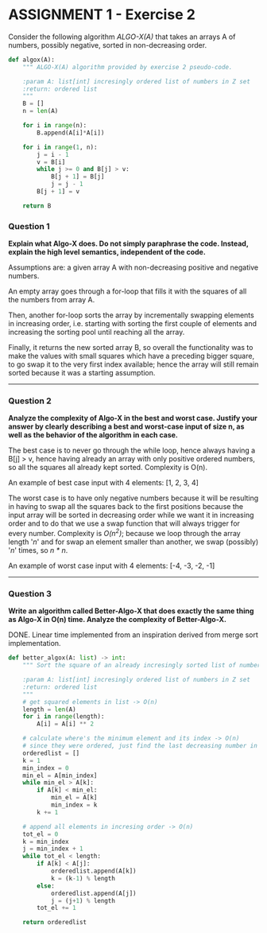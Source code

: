 #  ASSIGNMENT 1 - Exercise 2 

Consider the following algorithm _ALGO-X(A)_ that takes an arrays A of numbers, possibly negative, sorted in non-decreasing order.

```python
def algox(A):
    """ ALGO-X(A) algorithm provided by exercise 2 pseudo-code.

    :param A: list[int] incresingly ordered list of numbers in Z set
    :return: ordered list
    """
    B = []
    n = len(A)

    for i in range(n):
        B.append(A[i]*A[i])

    for i in range(1, n):
        j = i - 1
        v = B[i]
        while j >= 0 and B[j] > v:
            B[j + 1] = B[j]
            j = j - 1
        B[j + 1] = v

    return B
```

### Question 1

__Explain what Algo-X does. Do not simply paraphrase the code. Instead, explain the high level semantics, independent of the code.__

Assumptions are: a given array A with non-decreasing positive and negative numbers. 

An empty array goes through a for-loop that fills it with the squares of all the numbers from array A.

Then, another for-loop sorts the array by incrementally swapping elements in increasing order, i.e. starting with sorting the first couple of elements and increasing the sorting pool until reaching all the array.

Finally, it returns the new sorted array B, so overall the functionality was to make the values with small squares which have a preceding bigger square, to go swap it to the very first index available; hence the array will still remain sorted because it was a starting assumption. 

---

### Question 2 

__Analyze the complexity of Algo-X in the best and worst case. Justify your answer by clearly describing a best and worst-case input of size n, as well as the behavior of the algorithm in each case.__

The best case is to never go through the while loop, hence always having a B[j] > v, hence having already an array with only positive ordered numbers, so all the squares all already kept sorted. Complexity is O(n).

An example of best case input with 4 elements: [1, 2, 3, 4]

The worst case is to have only negative numbers because it will be resulting in having to swap all the squares back to the first positions because the input array will be sorted in decreasing order while we want it in increasing order and to do that we use a swap function that will always trigger for every number. Complexity is _O(n<sup>2</sup>)_; because we loop through the array length '_n_' and for swap an element smaller than another, we swap (possibly) '_n_' times, so _n * n_.

An example of worst case input with 4 elements: [-4, -3, -2, -1]

---

### Question 3

__Write an algorithm called Better-Algo-X that does exactly the same thing as Algo-X in O(n) time. Analyze the complexity of Better-Algo-X.__

DONE. Linear time implemented from an inspiration derived from merge sort implementation.

```python
def better_algox(A: list) -> int:
    """ Sort the square of an already incresingly sorted list of numbers in Z

    :param A: list[int] incresingly ordered list of numbers in Z set
    :return: ordered list
    """
    # get squared elements in list -> O(n)
    length = len(A)
    for i in range(length):
        A[i] = A[i] ** 2

    # calculate where's the minimum element and its index -> O(n)
    # since they were ordered, just find the last decreasing number in the sequence
    orderedlist = []
    k = 1
    min_index = 0
    min_el = A[min_index]
    while min_el > A[k]:
        if A[k] < min_el:
            min_el = A[k]
            min_index = k
        k += 1

    # append all elements in incresing order -> O(n)
    tot_el = 0
    k = min_index
    j = min_index + 1
    while tot_el < length:
        if A[k] < A[j]:
            orderedlist.append(A[k])
            k = (k-1) % length
        else:
            orderedlist.append(A[j])
            j = (j+1) % length
        tot_el += 1

    return orderedlist
```
